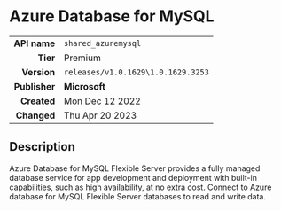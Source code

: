 # Azure Database for MySQL
| | |
|-:|-|
|**API name**|`shared_azuremysql`|
|**Tier**|Premium|
|**Version**|`releases/v1.0.1629\1.0.1629.3253`|
|**Publisher**|**Microsoft**|
|**Created**|Mon Dec 12 2022|
|**Changed**|Thu Apr 20 2023|

## Description
Azure Database for MySQL Flexible Server provides a fully managed database service for app development and deployment with built-in capabilities, such as high availability, at no extra cost. Connect to Azure database for MySQL Flexible Server databases to read and write data.
